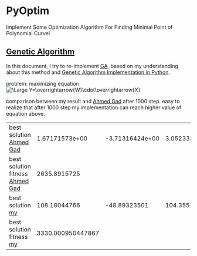 # PyOptim
Implement Some Optimization Algorithm For Finding Minimal Point of Polynomial Curvel

## [Genetic Algorithm](https://en.wikipedia.org/wiki/Genetic_algorithm)
In this document, I try to re-implement [GA](https://en.wikipedia.org/wiki/Genetic_algorithm),
based on my understanding about this method and [Genetic Algorithm Implementation in Python](https://towardsdatascience.com/genetic-algorithm-implementation-in-python-5ab67bb124a6).

problem:
maximizing equation 
<img src="https://latex.codecogs.com/svg.latex?\Large&space;Y=\overrightarrow{W}\cdot\overrightarrow{X}" title="\Large Y=\overrightarrow{W}\cdot\overrightarrow{X}" />

comparison between my result and [Ahmed Gad](https://towardsdatascience.com/genetic-algorithm-implementation-in-python-5ab67bb124a6) after 1000 step.
easy to realize that after 1000 step my implementation can reach higher value of equation above.

|   |   |   |   |   |   |   |
|---|---|---|---|---|---|---|
| best solution [Ahmed Gad](https://towardsdatascience.com/genetic-algorithm-implementation-in-python-5ab67bb124a6)  | 1.67171573e+00  | -3.71316424e+00 | 3.05233306e+02   | 2.11299501e+00 | -2.00224839e-01   | -3.27807311e+02 |  
| best solution fitness [Ahmed Gad](https://towardsdatascience.com/genetic-algorithm-implementation-in-python-5ab67bb124a6)  | 2635.8915725  |   |   |   |   |   |
| best solution [my]()  | 108.18044766  | -48.89323501  | 104.3551271  |  88.57507076 | -143.86504601  | -86.99125212  |
| best solution fitness [my]()  | 3330.000950447867  |   |   |   |   |   |